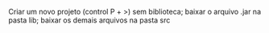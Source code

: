 Criar um novo projeto (control P + >) sem biblioteca;
baixar o arquivo .jar na pasta lib;
baixar os demais arquivos na pasta src
